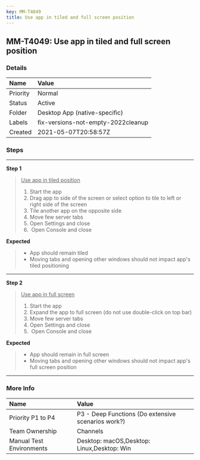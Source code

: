 ```yaml
---
key: MM-T4049
title: Use app in tiled and full screen position
---
```


## MM-T4049: Use app in tiled and full screen position

### Details

| Name     | Value                              |
| :------- | :--------------------------------- |
| Priority | Normal                             |
| Status   | Active                             |
| Folder   | Desktop App (native-specific)      |
| Labels   | fix-versions-not-empty-2022cleanup |
| Created  | 2021-05-07T20:58:57Z               |

### Steps

<hr/>

**Step 1**

> <article><u>Use app in tiled position</u><br><ol><li>Start the app</li><li>Drag app to side of the screen or select option to tile to left or right side of the screen</li><li>Tile another app on the opposite side</li><li>Move few server tabs</li><li>Open Settings and close</li><li>&nbsp;Open Console and close</li></ol></article>

**Expected**

> <article><ul><li>App should remain tiled&nbsp;</li><li>Moving tabs and opening other windows should not impact app's tiled positioning&nbsp;</li></ul></article>

<hr/>

**Step 2**

> <article><u>Use app in full screen</u><br><ol><li>Start the app</li><li>Expand the app to full screen (do not use double-click on top bar)</li><li>Move few server tabs</li><li>Open Settings and close</li><li>&nbsp;Open Console and close</li></ol></article>

**Expected**

> <article><ul><li>App should remain in full screen</li><li>Moving tabs and opening other windows should not impact app's full screen position&nbsp;</li></ul></article>

<hr/>

### More Info

| Name                     | Value                                              |
| :----------------------- | :------------------------------------------------- |
| Priority P1 to P4        | P3 - Deep Functions (Do extensive scenarios work?) |
| Team Ownership           | Channels                                           |
| Manual Test Environments | Desktop: macOS,Desktop: Linux,Desktop: Win         |
